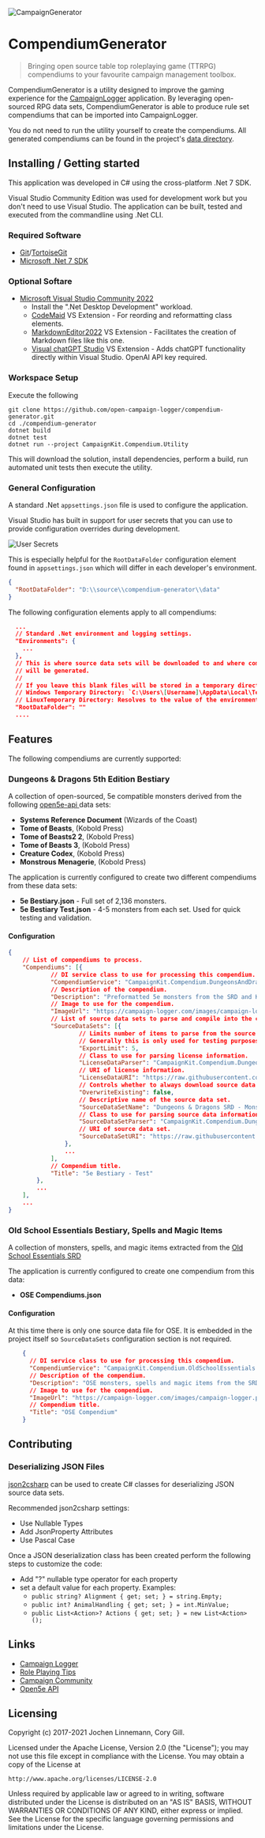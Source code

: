 ![CampaignGenerator](doc/Logo.png)
# CompendiumGenerator
> Bringing open source table top roleplaying game (TTRPG) compendiums to your favourite campaign management toolbox.

CompendiumGenerator is a utility designed to improve the gaming experience for the [CampaignLogger](https://campaign-logger.com/) application.  By leveraging open-sourced RPG data sets, CompendiumGenerator is able to produce rule set compendiums that can be imported into CampaignLogger.

You do not need to run the utility yourself to create the compendiums.  All generated compendiums can be found in the project's [data directory]("https://github.com/open-campaign-logger/compendium-generator/tree/main/data").

## Installing / Getting started

This application was developed in C# using the cross-platform .Net 7 SDK.

Visual Studio Community Edition was used for development work but you don't need to use Visual Studio.  The application can be built, tested and executed from the commandline using .Net CLI.

### Required Software
* [Git](https://git-scm.com/download/win)/[TortoiseGit](https://tortoisegit.org/)
* [Microsoft .Net 7 SDK](https://dotnet.microsoft.com/en-us/download/dotnet/7.0)

### Optional Softare
* [Microsoft Visual Studio Community 2022](https://visualstudio.microsoft.com/vs/community/)
	* Install the ".Net Desktop Development" workload.
    * [CodeMaid](https://www.codemaid.net/) VS Extension - For reording and reformatting class elements.
    * [MarkdownEditor2022](https://github.com/MadsKristensen/MarkdownEditor2022) VS Extension - Facilitates the creation of Markdown files like this one.
    * [Visual chatGPT Studio](https://marketplace.visualstudio.com/items?itemName=jefferson-pires.VisualChatGPTStudio) VS Extension - Adds chatGPT functionality directly within Visual Studio.  OpenAI API key required.

### Workspace Setup
Execute the following
``` shell
git clone https://github.com/open-campaign-logger/compendium-generator.git
cd ./compendium-generator
dotnet build
dotnet test
dotnet run --project CampaignKit.Compendium.Utility
```

This will download the solution, install dependencies, perform a build, run automated unit tests then execute the utility.

### General Configuration

A standard .Net `appsettings.json` file is used to configure the application.


Visual Studio has built in support for user secrets that you can use to provide configuration overrides during development.

![User Secrets](doc/user-secrets.png)

This is especially helpful for the `RootDataFolder` configuration element found in `appsettings.json` which will differ in each developer's environment.

```json
{
  "RootDataFolder": "D:\\source\\compendium-generator\\data"
}
```

The following configuration elements apply to all compendiums:

```json
  ...
  // Standard .Net environment and logging settings.
  "Environments": {
    ...
  },
  // This is where source data sets will be downloaded to and where compendiums
  // will be generated.  
  // 
  // If you leave this blank files will be stored in a temporary directory.
  // Windows Temporary Directory: `C:\Users\[Username]\AppData\Local\Temp`
  // LinuxTemporary Directory: Resolves to the value of the environment variable `TMPDIR`, which is usually set to `/tmp`.
  "RootDataFolder": ""
  ....
```

## Features

The following compendiums are currently supported:

### Dungeons & Dragons 5th Edition Bestiary
A collection of open-sourced, 5e compatible monsters derived from the following [open5e-api ](https://github.com/open5e/open5e-api) data sets:
* **Systems Reference Document** (Wizards of the Coast)
* **Tome of Beasts**, (Kobold Press)
* **Tome of Beasts2 2**, (Kobold Press)
* **Tome of Beasts 3**, (Kobold Press)
* **Creature Codex**, (Kobold Press)
* **Monstrous Menagerie**, (Kobold Press)

The application is currently configured to create two different compendiums from these data sets:
* **5e Bestiary.json** - Full set of 2,136 monsters.
* **5e Bestiary Test.json** - 4-5 monsters from each set.  Used for quick testing and validation.

#### Configuration
```json
{
    // List of compendiums to process.
    "Compendiums": [{
            // DI service class to use for processing this compendium.
            "CompendiumService": "CampaignKit.Compendium.DungeonsAndDragons.Services.IDungeonsAndDragonsCompendiumService_5e, CampaignKit.Compendium.DungeonsAndDragons.dll",
            // Description of the compendium.
            "Description": "Preformatted 5e monsters from the SRD and Kobold Press.",
            // Image to use for the compendium.
            "ImageUrl": "https://campaign-logger.com/images/campaign-logger.png",
            // List of source data sets to parse and compile into the compendium.
            "SourceDataSets": [{
                    // Limits number of items to parse from the source data set.
                    // Generally this is only used for testing purposes when you only want a limited number of items to include in the compendium.
                    "ExportLimit": 5,
                    // Class to use for parsing license information.
                    "LicenseDataParser": "CampaignKit.Compendium.DungeonsAndDragons.Common.License",
                    // URI of license information.
                    "LicenseDataURI": "https://raw.githubusercontent.com/open5e/open5e-api/main/data/WOTC_5e_SRD_v5.1/document.json",
                    // Controls whether to always download source data files or to only download once.
                    "OverwriteExisting": false,
                    // Descriptive name of the source data set.
                    "SourceDataSetName": "Dungeons & Dragons SRD - Monsters",
                    // Class to use for parsing source data information.
                    "SourceDataSetParser": "CampaignKit.Compendium.DungeonsAndDragons.SRD.SRDCreature",
                    // URI of source data set.
                    "SourceDataSetURI": "https://raw.githubusercontent.com/open5e/open5e-api/main/data/WOTC_5e_SRD_v5.1/monsters.json"
                },
                ...
            ],
            // Compendium title.
            "Title": "5e Bestiary - Test"
        },
        ...
    ],
    ...
}

```

### Old School Essentials Bestiary, Spells and Magic Items
A collection of monsters, spells, and magic items extracted from the [Old School Essentials SRD](https://oldschoolessentials.necroticgnome.com/srd/index.php/Main_Page)

The application is currently configured to create one compendium from this data:
* **OSE Compendiums.json**

#### Configuration

At this time there is only one source data file for OSE.  It is embedded in the project itself so `SourceDataSets` configuration section is not required.
```json
    {
      // DI service class to use for processing this compendium.
      "CompendiumService": "CampaignKit.Compendium.OldSchoolEssentials.Services.IOldSchoolEssentialsCompendiumService, CampaignKit.Compendium.OldSchoolEssentials.dll",
      // Description of the compendium.
      "Description": "OSE monsters, spells and magic items from the SRD.",
      // Image to use for the compendium.
      "ImageUrl": "https://campaign-logger.com/images/campaign-logger.png",
      // Compendium title.
      "Title": "OSE Compendium"
    }
```

## Contributing

### Deserializing JSON Files

[json2csharp](https://json2csharp.com/) can be used to create C# classes for deserializing JSON source data sets.

Recommended json2csharp settings:
* Use Nullable Types
* Add JsonProperty Attributes
* Use Pascal Case

Once a JSON deserialization class has been created perform the following steps to customize the code:
* Add "?" nullable type operator for each property
* set a default value for each property.  Examples:
   * `public string? Alignment { get; set; } = string.Empty;`
   * `public int? AnimalHandling { get; set; } = int.MinValue;`
   * `public List<Action>? Actions { get; set; } = new List<Action>();`

## Links

* [Campaign Logger](https://campaign-logger.com/)
* [Role Playing Tips](https://www.roleplayingtips.com/)
* [Campaign Community](https://campaign-community.com/)
* [Open5e API](https://github.com/open5e/open5e-api)

## Licensing

Copyright (c) 2017-2021 Jochen Linnemann, Cory Gill.

Licensed under the Apache License, Version 2.0 (the "License");
you may not use this file except in compliance with the License.
You may obtain a copy of the License at

    http://www.apache.org/licenses/LICENSE-2.0

Unless required by applicable law or agreed to in writing, software
distributed under the License is distributed on an "AS IS" BASIS,
WITHOUT WARRANTIES OR CONDITIONS OF ANY KIND, either express or implied.
See the License for the specific language governing permissions and
limitations under the License.


